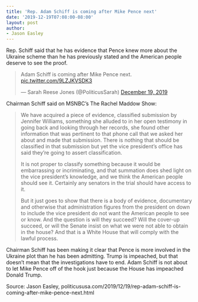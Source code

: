```yaml
---
title: 'Rep. Adam Schiff is coming after Mike Pence next'
date: '2019-12-19T07:08:00-08:00'
layout: post
author:
- Jason Easley
---
```


Rep. Schiff said that he has evidence that Pence knew more about the Ukraine scheme than he has previously stated and the American people deserve to see the proof.

<blockquote class="twitter-tweet"><p lang="en" dir="ltr">Adam Schiff is coming after Mike Pence next. <a href="https://t.co/9LZJKVSDK3">pic.twitter.com/9LZJKVSDK3</a></p>&mdash; Sarah Reese Jones (@PoliticusSarah) <a href="https://twitter.com/PoliticusSarah/status/1207511598941835264?ref_src=twsrc%5Etfw">December 19, 2019</a></blockquote> <script async src="https://platform.twitter.com/widgets.js" charset="utf-8"></script>

Chairman Schiff said on MSNBC’s The Rachel Maddow Show:

> We have acquired a piece of evidence, classified submission by Jennifer Williams, something she alluded to in her open testimony in going back and looking through her records, she found other information that was pertinent to that phone call that we asked her about and made that submission. There is nothing that should be classified in that submission but yet the vice president’s office has said they’re going to assert classification.
>
> It is not proper to classify something because it would be embarrassing or incriminating, and that summation does shed light on the vice president’s knowledge, and we think the American people should see it. Certainly any senators in the trial should have access to it.
>
> But it just goes to show that there is a body of evidence, documentary and otherwise that administration figures from the president on down to include the vice president do not want the American people to see or know. And the question is will they succeed? Will the cover-up succeed, or will the Senate insist on what we were not able to obtain in the house? And that is a White House that will comply with the lawful process.

Chairman Schiff has been making it clear that Pence is more involved in the Ukraine plot than he has been admitting. Trump is impeached, but that doesn’t mean that the investigations have to end. Adam Schiff is not about to let Mike Pence off of the hook just because the House has impeached Donald Trump.

Source: Jason Easley, politicususa.com/2019/12/19/rep-adam-schiff-is-coming-after-mike-pence-next.html
